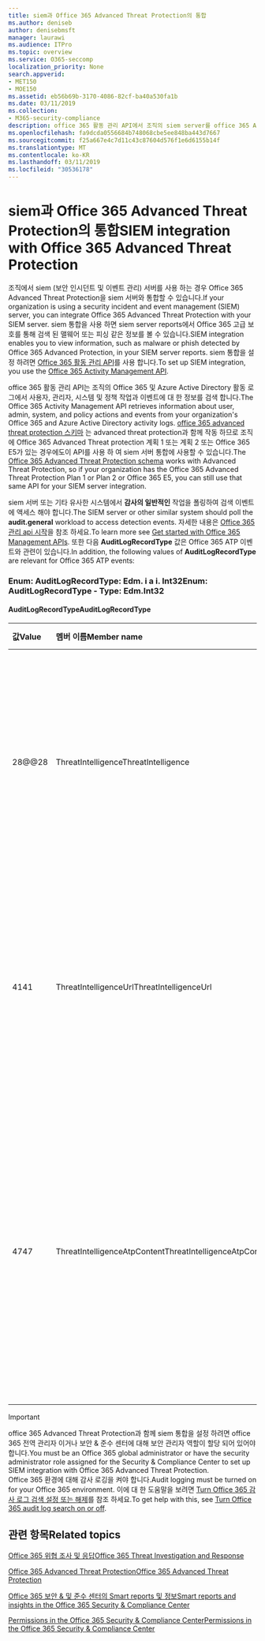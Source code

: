 ```yaml
---
title: siem과 Office 365 Advanced Threat Protection의 통합
ms.author: deniseb
author: denisebmsft
manager: laurawi
ms.audience: ITPro
ms.topic: overview
ms.service: O365-seccomp
localization_priority: None
search.appverid:
- MET150
- MOE150
ms.assetid: eb56b69b-3170-4086-82cf-ba40a530fa1b
ms.date: 03/11/2019
ms.collection:
- M365-security-compliance
description: office 365 활동 관리 API에서 조직의 siem server를 office 365 Advanced Threat Protection 및 관련 위협 이벤트와 통합 합니다.
ms.openlocfilehash: fa9dcda0556684b748068cbe5ee848ba443d7667
ms.sourcegitcommit: f25a667e4c7d11c43c87604d576f1e6d6155b14f
ms.translationtype: MT
ms.contentlocale: ko-KR
ms.lasthandoff: 03/11/2019
ms.locfileid: "30536178"
---
```

# <a name="siem-integration-with-office-365-advanced-threat-protection"></a><span data-ttu-id="e1f6b-103">siem과 Office 365 Advanced Threat Protection의 통합</span><span class="sxs-lookup"><span data-stu-id="e1f6b-103">SIEM integration with Office 365 Advanced Threat Protection</span></span>

<span data-ttu-id="e1f6b-104">조직에서 siem (보안 인시던트 및 이벤트 관리) 서버를 사용 하는 경우 Office 365 Advanced Threat Protection을 siem 서버와 통합할 수 있습니다.</span><span class="sxs-lookup"><span data-stu-id="e1f6b-104">If your organization is using a security incident and event management (SIEM) server, you can integrate Office 365 Advanced Threat Protection with your SIEM server.</span></span> <span data-ttu-id="e1f6b-105">siem 통합을 사용 하면 siem server reports에서 Office 365 고급 보호를 통해 검색 된 맬웨어 또는 피싱 같은 정보를 볼 수 있습니다.</span><span class="sxs-lookup"><span data-stu-id="e1f6b-105">SIEM integration enables you to view information, such as malware or phish detected by Office 365 Advanced Protection, in your SIEM server reports.</span></span> <span data-ttu-id="e1f6b-106">siem 통합을 설정 하려면 [Office 365 활동 관리 API](https://docs.microsoft.com/office/office-365-management-api/office-365-management-activity-api-reference)를 사용 합니다.</span><span class="sxs-lookup"><span data-stu-id="e1f6b-106">To set up SIEM integration, you use the [Office 365 Activity Management API](https://docs.microsoft.com/office/office-365-management-api/office-365-management-activity-api-reference).</span></span> 

<span data-ttu-id="e1f6b-107">office 365 활동 관리 API는 조직의 Office 365 및 Azure Active Directory 활동 로그에서 사용자, 관리자, 시스템 및 정책 작업과 이벤트에 대 한 정보를 검색 합니다.</span><span class="sxs-lookup"><span data-stu-id="e1f6b-107">The Office 365 Activity Management API retrieves information about user, admin, system, and policy actions and events from your organization's Office 365 and Azure Active Directory activity logs.</span></span> <span data-ttu-id="e1f6b-108">[office 365 advanced threat protection 스키마](https://docs.microsoft.com/office/office-365-management-api/office-365-management-activity-api-schema#office-365-advanced-threat-protection-and-threat-intelligence-schema) 는 advanced threat protection과 함께 작동 하므로 조직에 Office 365 Advanced Threat protection 계획 1 또는 계획 2 또는 Office 365 E5가 있는 경우에도이 API를 사용 하 여 siem 서버 통합에 사용할 수 있습니다.</span><span class="sxs-lookup"><span data-stu-id="e1f6b-108">The [Office 365 Advanced Threat Protection schema](https://docs.microsoft.com/office/office-365-management-api/office-365-management-activity-api-schema#office-365-advanced-threat-protection-and-threat-intelligence-schema) works with Advanced Threat Protection, so if your organization has the Office 365 Advanced Threat Protection Plan 1 or Plan 2 or Office 365 E5, you can still use that same API for your SIEM server integration.</span></span> 

<span data-ttu-id="e1f6b-109">siem 서버 또는 기타 유사한 시스템에서 **감사의 일반적인** 작업을 폴링하여 검색 이벤트에 액세스 해야 합니다.</span><span class="sxs-lookup"><span data-stu-id="e1f6b-109">The SIEM server or other similar system should poll the **audit.general** workload to access detection events.</span></span> <span data-ttu-id="e1f6b-110">자세한 내용은 [Office 365 관리 api 시작](https://docs.microsoft.com/office/office-365-management-api/get-started-with-office-365-management-apis)을 참조 하세요.</span><span class="sxs-lookup"><span data-stu-id="e1f6b-110">To learn more see [Get started with Office 365 Management APIs](https://docs.microsoft.com/office/office-365-management-api/get-started-with-office-365-management-apis).</span></span> <span data-ttu-id="e1f6b-111">또한 다음 **AuditLogRecordType** 값은 Office 365 ATP 이벤트와 관련이 있습니다.</span><span class="sxs-lookup"><span data-stu-id="e1f6b-111">In addition, the following values of **AuditLogRecordType** are relevant for Office 365 ATP events:</span></span>

### <a name="enum-auditlogrecordtype---type-edmint32"></a><span data-ttu-id="e1f6b-112">Enum: AuditLogRecordType: Edm. i a i. Int32</span><span class="sxs-lookup"><span data-stu-id="e1f6b-112">Enum: AuditLogRecordType - Type: Edm.Int32</span></span>

#### <a name="auditlogrecordtype"></a><span data-ttu-id="e1f6b-113">AuditLogRecordType</span><span class="sxs-lookup"><span data-stu-id="e1f6b-113">AuditLogRecordType</span></span>

|<span data-ttu-id="e1f6b-114">값</span><span class="sxs-lookup"><span data-stu-id="e1f6b-114">Value</span></span>|<span data-ttu-id="e1f6b-115">멤버 이름</span><span class="sxs-lookup"><span data-stu-id="e1f6b-115">Member name</span></span>|<span data-ttu-id="e1f6b-116">설명</span><span class="sxs-lookup"><span data-stu-id="e1f6b-116">Description</span></span>|
|:-----|:-----|:-----|
|<span data-ttu-id="e1f6b-117">28@@</span><span class="sxs-lookup"><span data-stu-id="e1f6b-117">28</span></span>|<span data-ttu-id="e1f6b-118">ThreatIntelligence</span><span class="sxs-lookup"><span data-stu-id="e1f6b-118">ThreatIntelligence</span></span>|<span data-ttu-id="e1f6b-119">Exchange Online Protection 및 Office 365 Advanced Threat protection의 피싱 및 맬웨어 이벤트</span><span class="sxs-lookup"><span data-stu-id="e1f6b-119">Phishing and malware events from Exchange Online Protection and Office 365 Advanced Threat Protection.</span></span>|
|<span data-ttu-id="e1f6b-120">41</span><span class="sxs-lookup"><span data-stu-id="e1f6b-120">41</span></span>|<span data-ttu-id="e1f6b-121">ThreatIntelligenceUrl</span><span class="sxs-lookup"><span data-stu-id="e1f6b-121">ThreatIntelligenceUrl</span></span>|<span data-ttu-id="e1f6b-122">ATP Safe 링크는 Office 365 Advanced Threat Protection에서 차단 및 차단 이벤트 차단을 방지 하 고 무시 합니다.</span><span class="sxs-lookup"><span data-stu-id="e1f6b-122">ATP Safe Links time-of-block and block override events from Office 365 Advanced Threat Protection.</span></span>|
|<span data-ttu-id="e1f6b-123">47</span><span class="sxs-lookup"><span data-stu-id="e1f6b-123">47</span></span>|<span data-ttu-id="e1f6b-124">ThreatIntelligenceAtpContent</span><span class="sxs-lookup"><span data-stu-id="e1f6b-124">ThreatIntelligenceAtpContent</span></span>|<span data-ttu-id="e1f6b-125">SharePoint Online, 비즈니스용 OneDrive 및 Office 365 Advanced Threat Protection의 파일에 대 한 피싱 및 맬웨어 이벤트입니다.</span><span class="sxs-lookup"><span data-stu-id="e1f6b-125">Phishing and malware events for files in SharePoint Online, OneDrive for Business, and Microsoft Teams from Office 365 Advanced Threat Protection.</span></span>|

> [!IMPORTANT]
> <span data-ttu-id="e1f6b-126">office 365 Advanced Threat Protection과 함께 siem 통합을 설정 하려면 office 365 전역 관리자 이거나 보안 & 준수 센터에 대해 보안 관리자 역할이 할당 되어 있어야 합니다.</span><span class="sxs-lookup"><span data-stu-id="e1f6b-126">You must be an Office 365 global administrator or have the security administrator role assigned for the Security & Compliance Center to set up SIEM integration with Office 365 Advanced Threat Protection.</span></span><br/><span data-ttu-id="e1f6b-127">Office 365 환경에 대해 감사 로깅을 켜야 합니다.</span><span class="sxs-lookup"><span data-stu-id="e1f6b-127">Audit logging must be turned on for your Office 365 environment.</span></span> <span data-ttu-id="e1f6b-128">이에 대 한 도움말을 보려면 [Turn Office 365 감사 로그 검색 설정 또는 해제](turn-audit-log-search-on-or-off.md)를 참조 하세요.</span><span class="sxs-lookup"><span data-stu-id="e1f6b-128">To get help with this, see [Turn Office 365 audit log search on or off](turn-audit-log-search-on-or-off.md).</span></span>

## <a name="related-topics"></a><span data-ttu-id="e1f6b-129">관련 항목</span><span class="sxs-lookup"><span data-stu-id="e1f6b-129">Related topics</span></span>

[<span data-ttu-id="e1f6b-130">Office 365 위협 조사 및 응답</span><span class="sxs-lookup"><span data-stu-id="e1f6b-130">Office 365 Threat Investigation and Response</span></span>](office-365-ti.md)

[<span data-ttu-id="e1f6b-131">Office 365 Advanced Threat Protection</span><span class="sxs-lookup"><span data-stu-id="e1f6b-131">Office 365 Advanced Threat Protection</span></span>](office-365-atp.md)

[<span data-ttu-id="e1f6b-132">Office 365 보안 &amp; 및 준수 센터의 Smart reports 및 정보</span><span class="sxs-lookup"><span data-stu-id="e1f6b-132">Smart reports and insights in the Office 365 Security &amp; Compliance Center</span></span>](reports-and-insights-in-security-and-compliance.md)
  
[<span data-ttu-id="e1f6b-133">Permissions in the Office 365 Security &amp; Compliance Center</span><span class="sxs-lookup"><span data-stu-id="e1f6b-133">Permissions in the Office 365 Security &amp; Compliance Center</span></span>](permissions-in-the-security-and-compliance-center.md)
  

